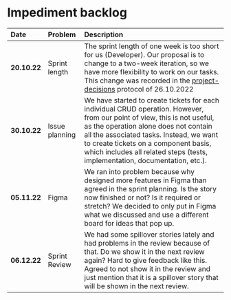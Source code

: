 # Impediment backlog

| Date         | Problem        | Description                                                                                                                                                                                                                                                                                                                          |
|:-------------|:---------------|:-------------------------------------------------------------------------------------------------------------------------------------------------------------------------------------------------------------------------------------------------------------------------------------------------------------------------------------|
| **20.10.22** | Sprint length  | The sprint length of one week is too short for us (Developer). Our proposal is to change to a two-week iteration, so we have more flexibility to work on our tasks. This change was recorded in the [project-decisions](project-decisions.md) protocol of 26.10.2022                                                                 |
| **30.10.22** | Issue planning | We have started to create tickets for each individual CRUD operation. However, from our point of view, this is not useful, as the operation alone does not contain all the associated tasks. Instead, we want to create tickets on a component basis, which includes all related steps (tests, implementation, documentation, etc.). |
| **05.11.22** | Figma          | We ran into problem because why designed more features in Figma than agreed in the sprint planning. Is the story now finished or not? Is it required or stretch? We decided to only put in Figma what we discussed and use a different board for ideas that pop up.                                                                  |
| **06.12.22** | Sprint Review  | We had some spillover stories lately and had problems in the review because of that. Do we show it in the next review again? Hard to give feedback like this. Agreed to not show it in the review and just mention that it is a spillover story that will be shown in the next review.                                               |
